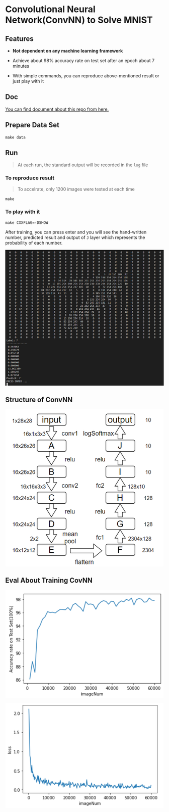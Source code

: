 # Convolutional Neural Network(ConvNN) to Solve MNIST

## Features

- **Not dependent on any machine learning framework**

- Achieve about 98% accuracy rate on test set after an epoch about 7 minutes

- With simple commands, you can reproduce above-mentioned result or just play with it

## Doc

[You can find document about this repo from here.](https://gty111.github.io/info/doc/A%20Convolutional%20Neural%20Network%20Framework%20support%20on%20CPU%20and%20GPU.pdf)

## Prepare Data Set

```
make data
```

## Run

> At each run, the standard output will be recorded in the `log` file

### To reproduce result

> To accelrate, only 1200 images were tested at each time

```
make
```

### To play with it
```
make CXXFLAG=-DSHOW
```
After training, you can press enter and you will see the hand-written number, predicted result and output of `J` layer which represents the probability of each number.

![](pic/PLAY.png)

## Structure of ConvNN

![](pic/NN.png)

## Eval About Training CovNN

![](pic/ACC.png)

![](pic/LOSS.png)
